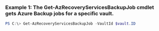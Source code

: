 ### Example 1: The Get-AzRecoveryServicesBackupJob cmdlet gets Azure Backup jobs for a specific vault.
```powershell
PS C:\> Get-AzRecoveryServicesBackupJob -VaultId $vault.ID
```

